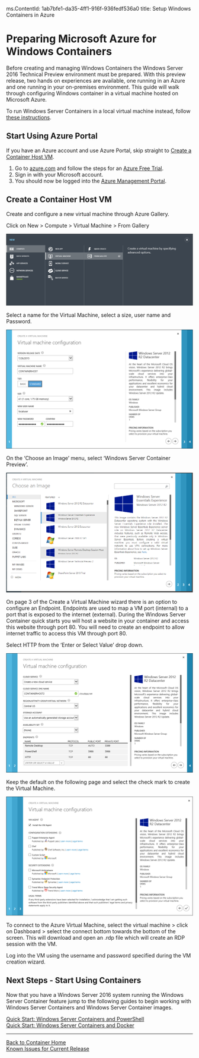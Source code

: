 ﻿ms.ContentId: 1ab7bfe1-da35-4ff1-916f-936fedf536a0
title: Setup Windows Containers in Azure

# Preparing Microsoft Azure for Windows Containers

Before creating and managing Windows Containers the Windows Server 2016 Technical Preview environment must be prepared. With this preview release, two hands on experiences are available, one running in an Azure and one running in your on-premises environment. This guide will walk through configuring Windows container in a virtual machine hosted on Microsoft Azure. 

To run Windows Server Containers in a local virtual machine instead, follow [these instructions](./container_setup.md).

## Start Using Azure Portal
If you have an Azure account and use Azure Portal, skip straight to [Create a Container Host VM](#CreateacontainerhostVM).

1. Go to [azure.com](https://azure.microsoft.com) and follow the steps for an [Azure Free Trial](https://azure.microsoft.com/en-us/pricing/free-trial/).
2. Sign in with your Microsoft account.
3. You should now be logged into the [Azure Management Portal](https://manage.windowsazure.com/).

## Create a Container Host VM
Create and configure a new virtual machine through Azure Gallery.

Click on New > Compute > Virtual Machine > From Gallery

![](./media/CreateAzureVM.png)

Select a name for the Virtual Machine, select a size, user name and Password.

![](./media/Create_vm2.png)

On the ‘Choose an Image’ menu, select ‘Windows Server Container Preview’.

![](media/AzureGallery.png)

On page 3 of the Create a Virtual Machine wizard there is an option to configure an Endpoint. Endpoints are used to map a VM port (internal) to a port that is exposed to the internet (external). During the Windows Server Container quick starts you will host a website in your container and access this website through port 80. You will need to create an endpoint to allow internet traffic to access this VM through port 80.

Select HTTP from the ‘Enter or Select Value’ drop down. 
 
![](media/AzurePorts.png)

Keep the default on the following page and select the check mark to create the Virtual Machine.
  
![](media/create_vm3.png)

To connect to the Azure Virtual Machine, select the virtual machine > click on Dashboard > select the connect bottom towards the bottom of the screen. This will download and open an .rdp file which will create an RDP session with the VM.

Log into the VM using the username and password specified during the VM creation wizard.

## Next Steps - Start Using Containers

Now that you have a Windows Server 2016 system running the Windows Server Container feature jump to the following guides to begin working with Windows Server Containers and Windows Server Container images. 

[Quick Start: Windows Server Containers and PowerShell](./manage_powershell.md)  
[Quick Start: Windows Server Containers and Docker](./manage_docker.md)

-------------------
[Back to Container Home](../containers_welcome.md)  
[Known Issues for Current Release](../about/work_in_progress.md)